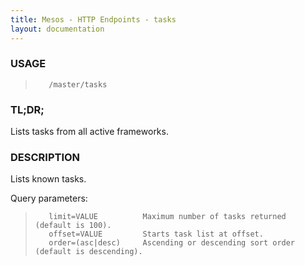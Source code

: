 ```yaml
---
title: Mesos - HTTP Endpoints - tasks
layout: documentation
---
```

<!--- This is an automatically generated file. DO NOT EDIT! --->

### USAGE ###
>        /master/tasks

### TL;DR; ###
Lists tasks from all active frameworks.

### DESCRIPTION ###
Lists known tasks.

Query parameters:

>        limit=VALUE          Maximum number of tasks returned (default is 100).
>        offset=VALUE         Starts task list at offset.
>        order=(asc|desc)     Ascending or descending sort order (default is descending).